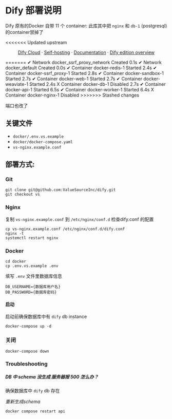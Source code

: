 Dify 部署说明
=============

Dify 原有的Docker 自带 11 个 container: 
此库其中把 `nginx` 和 `db-1` (postgresql) 的container禁掉了

<<<<<<< Updated upstream
<p align="center">
  <a href="https://cloud.dify.ai">Dify Cloud</a> ·
  <a href="https://docs.dify.ai/getting-started/install-self-hosted">Self-hosting</a> ·
  <a href="https://docs.dify.ai">Documentation</a> ·
  <a href="https://dify.ai/pricing">Dify edition overview</a>
</p>
=======
 ✔ Network docker_ssrf_proxy_network  Created                                                                 0.1s 
 ✔ Network docker_default             Created                                                                 0.0s 
 ✔ Container docker-redis-1           Started                                                                 2.4s 
 ✔ Container docker-ssrf_proxy-1      Started                                                                 2.8s 
 ✔ Container docker-sandbox-1         Started                                                                 2.7s 
 ✔ Container docker-web-1             Started                                                                 2.7s 
 ✔ Container docker-weaviate-1        Started                                                                 2.4s 
 X Container docker-db-1              Disabled                                                                 2.7s 
 ✔ Container docker-api-1             Started                                                                 6.5s 
 ✔ Container docker-worker-1          Started                                                                 6.4s 
 X Container docker-nginx-1           Disabled   
>>>>>>> Stashed changes

端口也改了

## 关键文件
- `docker/.env.vs.example`
- `docker/docker-compose.yaml`
- `vs-nginx.example.conf`

## 部署方式:

### Git
```
git clone git@github.com:ValueSourceInc/dify.git
git checkout vs
```

### Nginx
复制 `vs-nginx.example.conf` 到 `/etc/nginx/conf.d`
检查dify.conf 的配置
```
cp vs-nginx.example.conf /etc/nginx/conf.d/dify.conf
nginx -t
systemctl restart nginx
```


### Docker
```
cd docker
cp .env.vs.example .env
```

填写 `.env` 文件里数据库信息
```
DB_USERNAME={数据库用户名}
DB_PASSWORD={数据库密码}
```


#### 启动
启动前确保数据库中有 `dify` db instance
```
docker-compose up -d
```

### 关闭
```
docker-compose down
```

### Troubleshooting

##### DB 中 schema 没生成 服务器报 500 怎么办？
确保数据库中 `dify` db 存在

*重新生成schema*
```
docker compose restart api
```